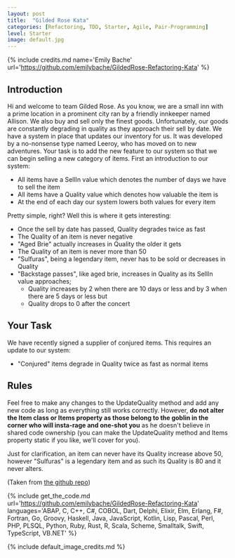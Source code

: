 ```yaml
---
layout: post
title:  "Gilded Rose Kata"
categories: [Refactoring, TDD, Starter, Agile, Pair-Programming]
level: Starter
image: default.jpg
---
```


{% include credits.md name='Emily Bache' url='https://github.com/emilybache/GildedRose-Refactoring-Kata' %}

## Introduction

Hi and welcome to team Gilded Rose. As you know, we are a small inn with 
a prime location in a prominent city ran by a friendly innkeeper named
Allison. We also buy and sell only the finest goods. Unfortunately, our
goods are constantly degrading in quality as they approach their sell by
date. We have a system in place that updates our inventory for us. It
was developed by a no-nonsense type named Leeroy, who has moved on to
new adventures. Your task is to add the new feature to our system so
that we can begin selling a new category of items. First an introduction
to our system:

* All items have a SellIn value which denotes the number of days we have
  to sell the item
* All items have a Quality value which denotes how valuable the item is
* At the end of each day our system lowers both values for every item

Pretty simple, right? Well this is where it gets interesting:

*  Once the sell by date has passed, Quality degrades twice as fast
*  The Quality of an item is never negative
*  "Aged Brie" actually increases in Quality the older it gets
*  The Quality of an item is never more than 50
*  "Sulfuras", being a legendary item, never has to be sold or decreases
   in Quality
*  "Backstage passes", like aged brie, increases in Quality as its
   SellIn value approaches;
   - Quality increases by 2 when there are 10 days or less and by 3 when
     there are 5 days or less but
   - Quality drops to 0 after the concert

## Your Task

We have recently signed a supplier of conjured items. This requires an
update to our system:

* "Conjured" items degrade in Quality twice as fast as normal items

## Rules

Feel free to make any changes to the UpdateQuality method and add any
new code as long as everything still works correctly. However, **do not
alter the Item class or Items property as those belong to the goblin in
the corner who will insta-rage and one-shot you** as he doesn't believe in
shared code ownership (you can make the UpdateQuality method and Items
property static if you like, we'll cover for you).

Just for clarification, an item can never have its Quality increase
above 50, however "Sulfuras" is a legendary item and as such its Quality
is 80 and it never alters.

(Taken from [the github repo](https://github.com/emilybache/GildedRose-Refactoring-Kata/blob/master/GildedRoseRequirements.txt))


{%
    include get_the_code.md 
    url='https://github.com/emilybache/GildedRose-Refactoring-Kata' 
    languages='ABAP, C, C++, C#, COBOL, Dart, Delphi, Elixir, Elm, Erlang,
    F#, Fortran, Go, Groovy, Haskell,  Java, JavaScript, Kotlin, Lisp,
    Pascal, Perl, PHP, PLSQL, Python, Ruby, Rust, R, Scala, Scheme,
    Smalltalk, Swift, TypeScript, VB.NET'
%}

{% include default_image_credits.md %}
